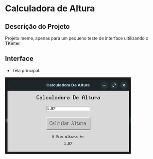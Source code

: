 # Calculadora de Altura

## Descrição do Projeto
Projeto meme, apenas para um pequeno teste de interface ultilizando o TKinter.    

## Interface
- Tela principal.
  
![Captura de Tela](readme/print.png)
